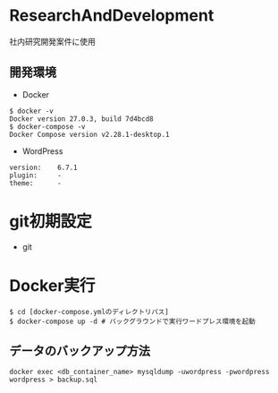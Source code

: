 ResearchAndDevelopment
===============

社内研究開発案件に使用

## 開発環境
 - Docker
 ```
$ docker -v
Docker version 27.0.3, build 7d4bcd8
$ docker-compose -v
Docker Compose version v2.28.1-desktop.1
 ```
 - WordPress
```
version:    6.7.1
plugin:     -
theme:      -
```
# git初期設定
- git
# Docker実行
```
$ cd [docker-compose.ymlのディレクトリパス]
$ docker-compose up -d # バックグラウンドで実行ワードプレス環境を起動
```
## データのバックアップ方法
```docker exec <db_container_name> mysqldump -uwordpress -pwordpress wordpress > backup.sql```
